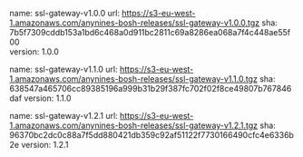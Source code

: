 name: ssl-gateway-v1.0.0
  url: https://s3-eu-west-1.amazonaws.com/anynines-bosh-releases/ssl-gateway-v1.0.0.tgz
  sha: 7b5f7309cddb153a1bd6c468a0d911bc2811c69a8286ea068a7f4c448ae55f00  
  version: 1.0.0

name: ssl-gateway-v1.1.0
  url: https://s3-eu-west-1.amazonaws.com/anynines-bosh-releases/ssl-gateway-v1.1.0.tgz
  sha: 638547a465706cc89385196a999b31b29f387fc702f02f8ce49807b767846daf
  version: 1.1.0

name: ssl-gateway-v1.2.1
  url: https://s3-eu-west-1.amazonaws.com/anynines-bosh-releases/ssl-gateway-v1.2.1.tgz
  sha: 96370bc2dc0c88a7f5dd880421db359c92af51122f7730166490cfc4e6336b2e
  version: 1.2.1
